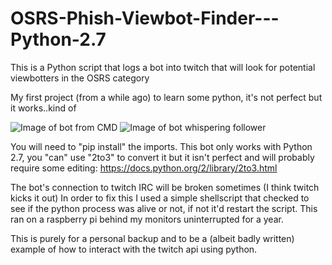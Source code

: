 # OSRS-Phish-Viewbot-Finder---Python-2.7
This is a Python script that logs a bot into twitch that will look for potential viewbotters in the OSRS category


My first project (from a while ago) to learn some python, it's not perfect but it works..kind of

![Image of bot from CMD](https://i.imgur.com/WBgcvIy.png)
![Image of bot whispering follower](https://i.imgur.com/wS12drE.png)

You will need to "pip install" the imports.
This bot only works with Python 2.7, you "can" use "2to3" to convert it but it isn't perfect and will probably require some editing:
https://docs.python.org/2/library/2to3.html

The bot's connection to twitch IRC will be broken sometimes (I think twitch kicks it out)
In order to fix this I used a simple shellscript that checked to see if the python process was alive or not, if not it'd restart the script.
This ran on a raspberry pi behind my monitors uninterrupted for a year.

This is purely for a personal backup and to be a (albeit badly written) example of how to interact with the twitch api using python.
